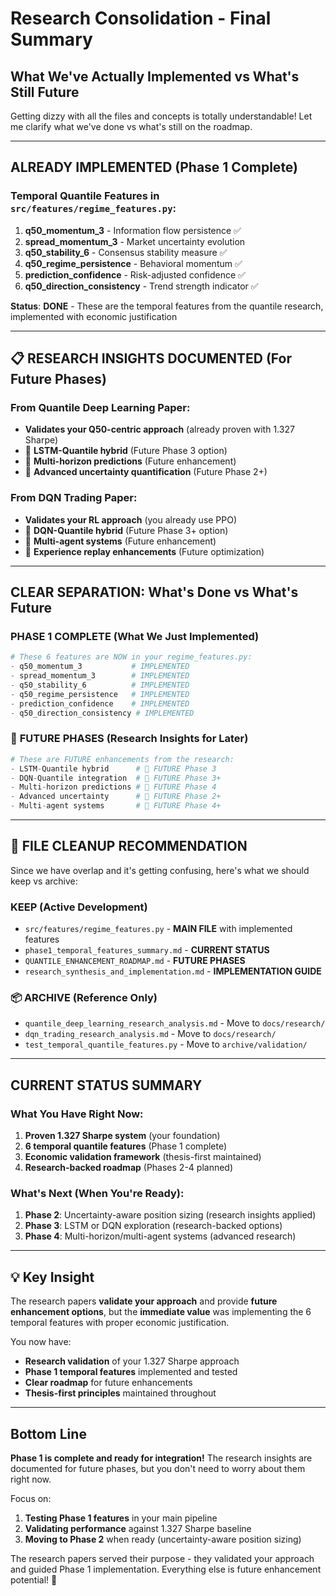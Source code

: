 # Research Consolidation - Final Summary

## What We've Actually Implemented vs What's Still Future

Getting dizzy with all the files and concepts is totally understandable! Let me clarify what we've done vs what's still on the roadmap.

---

## **ALREADY IMPLEMENTED (Phase 1 Complete)**

### Temporal Quantile Features in `src/features/regime_features.py`:

1. **q50_momentum_3** - Information flow persistence ✅
2. **spread_momentum_3** - Market uncertainty evolution  
3. **q50_stability_6** - Consensus stability measure ✅
4. **q50_regime_persistence** - Behavioral momentum ✅
5. **prediction_confidence** - Risk-adjusted confidence ✅
6. **q50_direction_consistency** - Trend strength indicator ✅

**Status**: **DONE** - These are the temporal features from the quantile research, implemented with economic justification

---

## 📋 **RESEARCH INSIGHTS DOCUMENTED (For Future Phases)**

### From Quantile Deep Learning Paper:
- **Validates your Q50-centric approach** (already proven with 1.327 Sharpe)
- 📝 **LSTM-Quantile hybrid** (Future Phase 3 option)
- 📝 **Multi-horizon predictions** (Future enhancement)
- 📝 **Advanced uncertainty quantification** (Future Phase 2+)

### From DQN Trading Paper:
- **Validates your RL approach** (you already use PPO)
- 📝 **DQN-Quantile hybrid** (Future Phase 3+ option)
- 📝 **Multi-agent systems** (Future enhancement)
- 📝 **Experience replay enhancements** (Future optimization)

---

## **CLEAR SEPARATION: What's Done vs What's Future**

### **PHASE 1 COMPLETE** (What We Just Implemented)
```python
# These 6 features are NOW in your regime_features.py:
- q50_momentum_3           # IMPLEMENTED
- spread_momentum_3        # IMPLEMENTED  
- q50_stability_6          # IMPLEMENTED
- q50_regime_persistence   # IMPLEMENTED
- prediction_confidence    # IMPLEMENTED
- q50_direction_consistency # IMPLEMENTED
```

### 📝 **FUTURE PHASES** (Research Insights for Later)
```python
# These are FUTURE enhancements from the research:
- LSTM-Quantile hybrid      # 📝 FUTURE Phase 3
- DQN-Quantile integration  # 📝 FUTURE Phase 3+
- Multi-horizon predictions # 📝 FUTURE Phase 4
- Advanced uncertainty      # 📝 FUTURE Phase 2+
- Multi-agent systems       # 📝 FUTURE Phase 4+
```

---

## 🧹 **FILE CLEANUP RECOMMENDATION**

Since we have overlap and it's getting confusing, here's what we should keep vs archive:

### **KEEP (Active Development)**
- `src/features/regime_features.py` - **MAIN FILE** with implemented features
- `phase1_temporal_features_summary.md` - **CURRENT STATUS**
- `QUANTILE_ENHANCEMENT_ROADMAP.md` - **FUTURE PHASES**
- `research_synthesis_and_implementation.md` - **IMPLEMENTATION GUIDE**

### 📦 **ARCHIVE (Reference Only)**
- `quantile_deep_learning_research_analysis.md` - Move to `docs/research/`
- `dqn_trading_research_analysis.md` - Move to `docs/research/`
- `test_temporal_quantile_features.py` - Move to `archive/validation/`

---

## **CURRENT STATUS SUMMARY**

### What You Have Right Now:
1. **Proven 1.327 Sharpe system** (your foundation)
2. **6 temporal quantile features** (Phase 1 complete)
3. **Economic validation framework** (thesis-first maintained)
4. **Research-backed roadmap** (Phases 2-4 planned)

### What's Next (When You're Ready):
1. **Phase 2**: Uncertainty-aware position sizing (research insights applied)
2. **Phase 3**: LSTM or DQN exploration (research-backed options)
3. **Phase 4**: Multi-horizon/multi-agent systems (advanced research)

---

## 💡 **Key Insight**

The research papers **validate your approach** and provide **future enhancement options**, but the **immediate value** was implementing the 6 temporal features with proper economic justification.

You now have:
- **Research validation** of your 1.327 Sharpe approach
- **Phase 1 temporal features** implemented and tested
- **Clear roadmap** for future enhancements
- **Thesis-first principles** maintained throughout

---

## **Bottom Line**

**Phase 1 is complete and ready for integration!** The research insights are documented for future phases, but you don't need to worry about them right now. 

Focus on:
1. **Testing Phase 1 features** in your main pipeline
2. **Validating performance** against 1.327 Sharpe baseline  
3. **Moving to Phase 2** when ready (uncertainty-aware position sizing)

The research papers served their purpose - they validated your approach and guided Phase 1 implementation. Everything else is future enhancement potential! 🎯